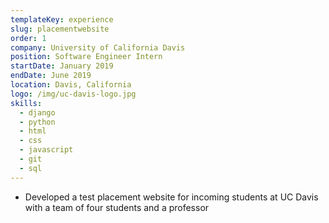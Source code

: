 ```yaml
---
templateKey: experience
slug: placementwebsite
order: 1
company: University of California Davis
position: Software Engineer Intern
startDate: January 2019
endDate: June 2019
location: Davis, California
logo: /img/uc-davis-logo.jpg
skills:
  - django
  - python
  - html
  - css
  - javascript
  - git
  - sql
---
```


- Developed a test placement website for incoming students at UC Davis with a team of four students and a professor
